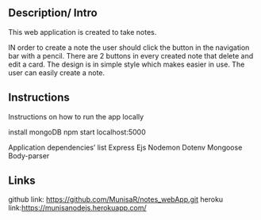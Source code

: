 ## Description/ Intro

This web application is created to take notes.


IN order to create a note the user should click the button in the navigation bar with a pencil. There are 2 buttons in every created note that delete and edit a card. The design is in simple style which makes easier in use. The user can easily create a note.

## Instructions
Instructions on how to run the app locally

install mongoDB
npm start
localhost:5000

Application dependencies’ list Express Ejs Nodemon Dotenv Mongoose Body-parser

## Links
github link: https://github.com/MunisaR/notes_webApp.git 
heroku link:https://munisanodejs.herokuapp.com/
